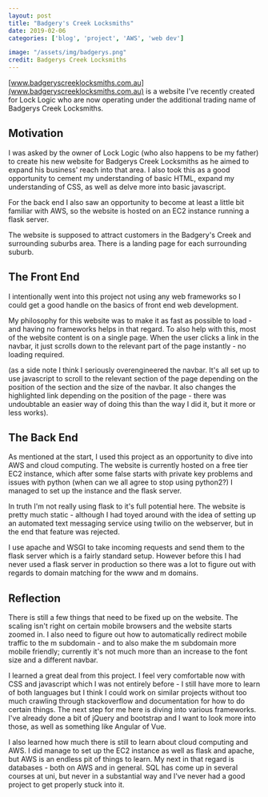 ```yaml
---
layout: post
title: "Badgery's Creek Locksmiths"
date: 2019-02-06
categories: ['blog', 'project', 'AWS', 'web dev']

image: "/assets/img/badgerys.png"
credit: Badgerys Creek Locksmiths
---
```


[www.badgeryscreeklocksmiths.com.au](www.badgeryscreeklocksmiths.com.au) is a website I've recently created for Lock Logic who are now operating under the additional trading name of Badgerys Creek Locksmiths.

## Motivation
I was asked by the owner of Lock Logic (who also happens to be my father) to create his new website for Badgerys Creek Locksmiths as he aimed to expand his business' reach into that area. I also took this as a good opportunity to cement my understanding of basic HTML, expand my understanding of CSS, as well as delve more into basic javascript. 

For the back end I also saw an opportunity to become at least a little bit familiar with AWS, so the website is hosted on an EC2 instance running a flask server.

The website is supposed to attract customers in the Badgery's Creek and surrounding suburbs area. There is a landing page for each surrounding suburb.

## The Front End
I intentionally went into this project not using any web frameworks so I could get a good handle on the basics of front end web development.

My philosophy for this website was to make it as fast as possible to load - and having no frameworks helps in that regard. To also help with this, most of the website content is on a single page. When the user clicks a link in the navbar, it just scrolls down to the relevant part of the page instantly - no loading required.

(as a side note I think I seriously overengineered the navbar. It's all set up to use javascript to scroll to the relevant section of the page depending on the position of the section and the size of the navbar. It also changes the highlighted link depending on the position of the page - there was undoubtable an easier way of doing this than the way I did it, but it more or less works).

## The Back End
As mentioned at the start, I used this project as an opportunity to dive into AWS and cloud computing. The website is currently hosted on a free tier EC2 instance, which after some false starts with private key problems and issues with python (when can we all agree to stop using python2?) I managed to set up the instance and the flask server.

In truth I'm not really using flask to it's full potential here. The website is pretty much static - although I had toyed around with the idea of setting up an automated text messaging service using twilio on the webserver, but in the end that feature was rejected.

I use apache and WSGI to take incoming requests and send them to the flask server which is a fairly standard setup. However before this I had never used a flask server in production so there was a lot to figure out with regards to domain matching for the www and m domains.

## Reflection
There is still a few things that need to be fixed up on the website. The scaling isn't right on certain mobile browsers and the website starts zoomed in. I also need to figure out how to automatically redirect mobile traffic to the m subdomain - and to also make the m subdomain more mobile friendly; currently it's not much more than an increase to the font size and a different navbar.

I learned a great deal from this project. I feel very comfortable now with CSS and javascript which I was not entirely before - I still have more to learn of both languages but I think I could work on similar projects without too much crawling through stackoverflow and documentation for how to do certain things. The next step for me here is diving into various frameworks. I've already done a bit of jQuery and bootstrap and I want to look more into those, as well as something like Angular of Vue.

I also learned how much there is still to learn about cloud computing and AWS. I did manage to set up the EC2 instance as well as flask and apache, but AWS is an endless pit of things to learn. My next in that regard is databases - both on AWS and in general. SQL has come up in several courses at uni, but never in a substantial way and I've never had a good project to get properly stuck into it.
